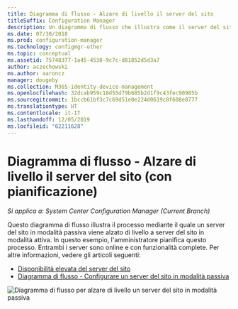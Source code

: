 ```yaml
---
title: Diagramma di flusso - Alzare di livello il server del sito
titleSuffix: Configuration Manager
description: Un diagramma di flusso che illustra come il server del sito in modalità passiva viene alzato di livello in modalità attiva in Configuration Manager.
ms.date: 07/30/2018
ms.prod: configuration-manager
ms.technology: configmgr-other
ms.topic: conceptual
ms.assetid: 75748377-1a45-4538-9c7c-d81852d5d3a7
author: aczechowski
ms.author: aaroncz
manager: dougeby
ms.collection: M365-identity-device-management
ms.openlocfilehash: 32dcab959c18d55d79b685b2d1f9c43fec90985b
ms.sourcegitcommit: 1bccb61bf3c7c69d51e0e224d0619c8f608e8777
ms.translationtype: HT
ms.contentlocale: it-IT
ms.lasthandoff: 12/05/2019
ms.locfileid: "62211628"
---
```

# <a name="flowchart---promote-site-server-planned"></a>Diagramma di flusso - Alzare di livello il server del sito (con pianificazione)

*Si applica a: System Center Configuration Manager (Current Branch)*

Questo diagramma di flusso illustra il processo mediante il quale un server del sito in modalità passiva viene alzato di livello a server del sito in modalità attiva. In questo esempio, l'amministratore pianifica questo processo. Entrambi i server sono online e con funzionalità complete. Per altre informazioni, vedere gli articoli seguenti:  
- [Disponibilità elevata del server del sito](/sccm/core/servers/deploy/configure/site-server-high-availability)  
- [Diagramma di flusso - Configurare un server del sito in modalità passiva](/sccm/core/servers/deploy/configure/passive-site-server-flowchart)

![Diagramma di flusso per alzare di livello un server del sito in modalità passiva](media/promote-site-server.png)
